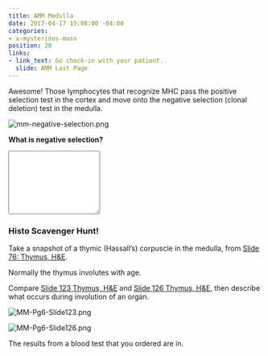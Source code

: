 ```yaml
---
title: AMM Medulla
date: 2017-04-17 15:08:00 -04:00
categories:
- a-mysterious-mass
position: 20
links:
- link_text: Go check-in with your patient.
  slide: AMM Last Page
---
```


Awesome! Those lymphocytes that recognize MHC pass the positive selection test in the cortex and move onto the negative selection (clonal deletion) test in the medulla.

![mm-negative-selection.png](/uploads/mm-negative-selection.png)

**What is negative selection?**

<div class="form-group"><textarea class="form-control" rows="8"></textarea></div>

### Histo Scavenger Hunt!

Take a snapshot of a thymic (Hassall’s) corpuscle in the medulla, from [Slide 76: Thymus, H&E](http://medsci.indiana.edu/junqueira/virtual/msci_76_5.html).

Normally the thymus involutes with age.

Compare [Slide 123 Thymus, H&E](http://medsci.indiana.edu/histo/virtual/msci_123.html) and [Slide 126 Thymus, H&E](http://medsci.indiana.edu/histo/virtual/msci_126.html), then describe what occurs during involution of an organ.

![MM-Pg6-Slide123.png](/uploads/MM-Pg6-Slide123.png)

![MM-Pg6-Slide126.png](/uploads/MM-Pg6-Slide126.png)

The results from a blood test that you ordered are in.
